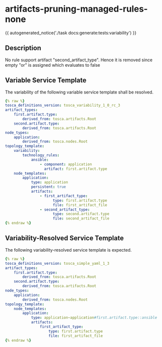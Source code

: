 # artifacts-pruning-managed-rules-none

{{ autogenerated_notice('./task docs:generate:tests:variability') }}

## Description

No rule support artifact "second_artifact_type". Hence it is removed since empty "or" is assigned which evaluates to false

## Variable Service Template

The variability of the following variable service template shall be resolved.

```yaml linenums="1"
{% raw %}
tosca_definitions_version: tosca_variability_1_0_rc_3
artifact_types:
    first.artifact.type:
        derived_from: tosca.artifacts.Root
    second.artifact.type:
        derived_from: tosca.artifacts.Root
node_types:
    application:
        derived_from: tosca.nodes.Root
topology_template:
    variability:
        technology_rules:
            ansible:
                - component: application
                  artifact: first.artifact.type
    node_templates:
        application:
            type: application
            persistent: true
            artifacts:
                - first_artifact_type:
                      type: first.artifact.type
                      file: first_artifact_file
                - second_artifact_type:
                      type: second.artifact.type
                      file: second_artifact_file
{% endraw %}
```




## Variability-Resolved Service Template

The following variability-resolved service template is expected.

```yaml linenums="1"
{% raw %}
tosca_definitions_version: tosca_simple_yaml_1_3
artifact_types:
    first.artifact.type:
        derived_from: tosca.artifacts.Root
    second.artifact.type:
        derived_from: tosca.artifacts.Root
node_types:
    application:
        derived_from: tosca.nodes.Root
topology_template:
    node_templates:
        application:
            type: application~application#first.artifact.type::ansible
            artifacts:
                first_artifact_type:
                    type: first.artifact.type
                    file: first_artifact_file
{% endraw %}
```

